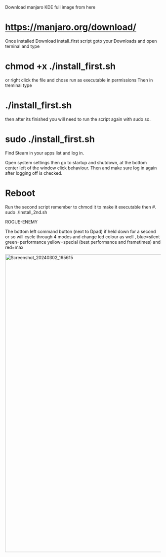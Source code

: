 Download manjaro KDE full image from here 

# https://manjaro.org/download/

Once installed Download install_first script goto your Downloads and open terninal and type 
# chmod +x ./install_first.sh
or right click the file and chose run as executable in permissions 
Then in treminal type 

#  ./install_first.sh 
then after its finished you will need to run the script again with sudo so.
# sudo ./install_first.sh

Find Steam in your apps list and log in.

Open system settings then go to  startup and shutdown, at the bottom center left of the window click behaviour. Then and make sure log in again after logging off is checked. 

# Reboot

Run the second script remember to chmod it to make it executable then
#. sudo ./Install_2nd.sh

ROGUE-ENEMY

 The bottom left command button (next to Dpad) if held down for a second or so will cycle through 4 modes and change led colour as well , blue=silent green=performance yellow=special (best performance and frametimes) and red=max

 <img width="960" alt="Screenshot_20240302_165615" src="https://github.com/ripplingsnake/Manjaro-SteamOS/assets/144014277/49c9ae42-ddb9-42aa-aef8-08c63910ec77">





